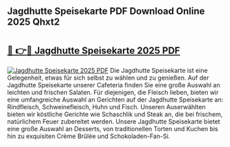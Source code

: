 ## Jagdhutte Speisekarte PDF Download Online 2025 Qhxt2

# <h2><a href="http://gc9hrg.nevu.top/?p=Jagdhutte+Speisekarte">🔗 👉🔴 Jagdhutte Speisekarte 2025 PDF</a></h2>

[![Jagdhutte Speisekarte 2025 PDF](https://i.imgur.com/dBaPXMq.png)](http://gc9hrg.nevu.top/?p=Jagdhutte+Speisekarte)
Die Jagdhutte Speisekarte ist eine Gelegenheit, etwas für sich selbst zu wählen und zu genießen. Auf der Jagdhutte Speisekarte unserer Cafeteria finden Sie eine große Auswahl an leichten und frischen Salaten. Für diejenigen, die Fleisch lieben, bieten wir eine umfangreiche Auswahl an Gerichten auf der Jagdhutte Speisekarte an: Rindfleisch, Schweinefleisch, Huhn und Fisch. Unseren Auserwählten bieten wir köstliche Gerichte wie Schaschlik und Steak an, die bei frischem, natürlichem Feuer zubereitet werden. Unsere Jagdhutte Speisekarte bietet eine große Auswahl an Desserts, von traditionellen Torten und Kuchen bis hin zu exquisiten Crème Brûlée und Schokoladen-Fan-Si.
